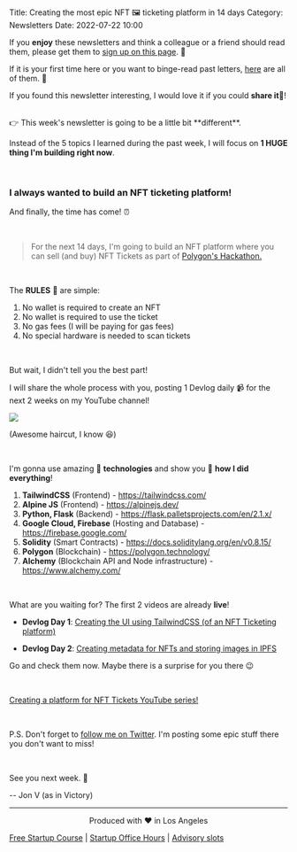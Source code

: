 Title: Creating the most epic NFT 🖼️ ticketing platform in 14 days
Category: Newsletters
Date: 2022-07-22 10:00

If you **enjoy** these newsletters and think a colleague or a friend should read them, please get them to [sign up on this page](https://jon.io/). 📝

If it is your first time here or you want to binge-read past letters, [here](https://jon.io/category/newsletters) are all of them. 📰

If you found this newsletter interesting, I would love it if you could **share it**🔗!

<br>
👉 This week's newsletter is going to be a little bit **different**.

Instead of the 5 topics I learned during the past week, I will focus on **1 HUGE thing I'm building right now**.

<br>

### I always wanted to build an NFT ticketing platform!

And finally, the time has come! ⏰

<br>

> For the next 14 days, I'm going to build an NFT platform where you can sell (and buy) NFT Tickets as part of [Polygon's Hackathon.](https://buidlit.polygon.technology)

<br>

The **RULES** 📜 are simple:

1. No wallet is required to create an NFT
2. No wallet is required to use the ticket
3. No gas fees (I will be paying for gas fees)
4. No special hardware is needed to scan tickets

<br>

But wait, I didn't tell you the best part! 

I will share the whole process with you, posting 1 Devlog daily 📹 for the next 2 weeks on my YouTube channel!

![](https://sendfoxprod.b-cdn.net/media/hjgSazUHCLw8lDwn3x3ggQ05Y1cEJQ6f0I8pzbFe16325)

(Awesome haircut, I know 😆)

<br>

I'm gonna use amazing 🧰 **technologies** and show you 🔎 **how I did everything**! 

1. **TailwindCSS** (Frontend) - https://tailwindcss.com/
2. **Alpine JS** (Frontend) - https://alpinejs.dev/
3. **Python, Flask** (Backend) - https://flask.palletsprojects.com/en/2.1.x/
4. **Google Cloud, Firebase** (Hosting and Database) - https://firebase.google.com/
5. **Solidity** (Smart Contracts) - https://docs.soliditylang.org/en/v0.8.15/
6. **Polygon** (Blockchain) - https://polygon.technology/
7. **Alchemy** (Blockchain API and Node infrastructure) - https://www.alchemy.com/

<br>

What are you waiting for? The first 2 videos are already **live**!

* **Devlog Day 1**: [Creating the UI using TailwindCSS (of an NFT Ticketing platform)](https://www.youtube.com/watch?v=oVTJc04Mf4A)

* **Devlog Day 2**: [Creating metadata for NFTs and storing images in IPFS](https://www.youtube.com/watch?v=AgG3iijI12Y)

Go and check them now. Maybe there is a surprise for you there 😉

<br>

[Creating a platform for NFT Tickets YouTube series!](https://www.youtube.com/watch?v=IotdMswDBgA)

<br>

P.S. Don't forget to [follow me on Twitter](https://twitter.com/jonromero). I'm posting some epic stuff there you don't want to miss!

<br>

See you next week. 🚀

-- Jon V (as in Victory)

---

<div align="center">
  Produced with ❤️ in Los Angeles
</div>

[Free Startup Course](https://jon.io/pages/built-to-fail) | [Startup Office Hours](https://jon.io/startup-office-hours) | [Advisory slots](https://jon.io/advisory)


